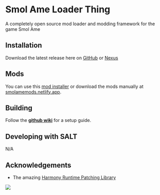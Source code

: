 ﻿# Smol Ame Loader Thing #
A completely open source mod loader and modding framework for the game Smol Ame

## Installation
Download the latest release here on [GitHub](https://github.com/MegaPiggy/SALT/releases/latest) or [Nexus](https://www.nexusmods.com/smolame/mods/1)

## Mods
You can use this [mod installer](https://github.com/Sh1r0Yaksha/SAMI) or download the mods manually at [smolamemods.netlify.app](https://smolamemods.netlify.app/).

## Building ##
Follow the **[github wiki](https://github.com/MegaPiggy/SALT/wiki)** for a setup guide.

## Developing with SALT ##
N/A

## Acknowledgements ##
* The amazing [Harmony Runtime Patching Library](https://github.com/pardeike/Harmony)

[![](https://raw.githubusercontent.com/MegaPiggy/SALT/main/WatsonAmeliaPortraitMini.png)](https://www.nexusmods.com//mods/1&game_id=3759)
